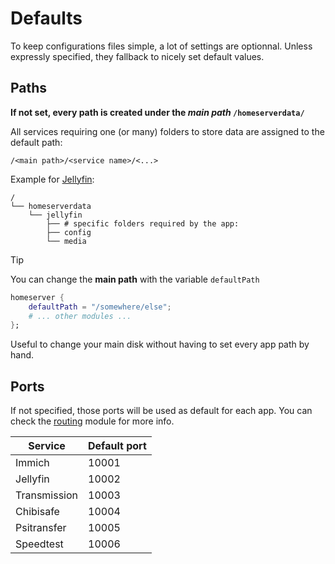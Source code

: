 # Defaults

To keep configurations files simple, a lot of settings are optionnal. Unless expressly specified, they fallback to nicely set default values.

## Paths


**If not set, every path is created under the *main path* `/homeserverdata/`**

All services requiring one (or many) folders to store data are assigned to the default path:
```
/<main path>/<service name>/<...>
```

Example for [Jellyfin](./perModule/jellyfin.md):
```
/
└── homeserverdata
    └── jellyfin
        ├── # specific folders required by the app:
        ├── config
        └── media
```

> [!TIP]
> You can change the **main path** with the variable `defaultPath`
> ```nix
> homeserver {
>     defaultPath = "/somewhere/else";
>     # ... other modules ...
> };
> ```
> Useful to change your main disk without having to set every app path by hand.

## Ports
If not specified, those ports will be used as default for each app.
You can check the [routing](./perModule/routing.md) module for more info.

| Service      | Default port |
| ------------ | ------------ |
| Immich       | 10001        |
| Jellyfin     | 10002        |
| Transmission | 10003        |
| Chibisafe    | 10004        |
| Psitransfer  | 10005        |
| Speedtest    | 10006        |
